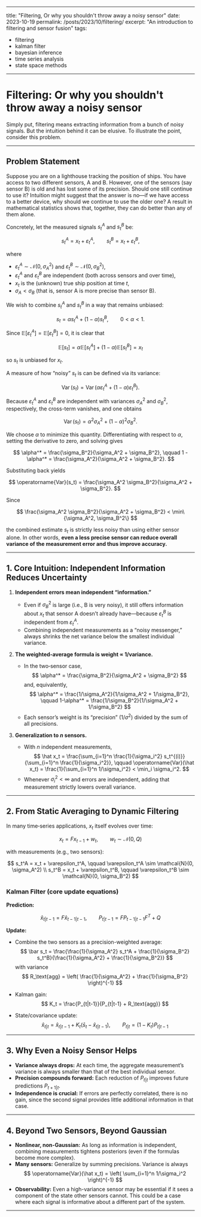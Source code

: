 
---
title: "Filtering, Or why you shouldn't throw away a noisy sensor"
date: 2023-10-19
permalink: /posts/2023/10/filtering/
excerpt: "An introduction to filtering and sensor fusion"
tags:
  - filtering
  - kalman filter
  - bayesian inference
  - time series analysis
  - state space methods
---


# Filtering: Or why you shouldn't throw away a noisy sensor

Simply put, filtering means extracting information from a bunch of noisy signals. But the intuition behind it can be elusive. To illustrate the point, consider this problem.

---

## Problem Statement

Suppose you are on a lighthouse tracking the position of ships. You have access to two different sensors, A and B. However, one of the sensors (say sensor B) is old and has lost some of its precision. Should one still continue to use it? Intuition might suggest that the answer is no—if we have access to a better device, why should we continue to use the older one? A result in mathematical statistics shows that, together, they can do better than any of them alone.

Concretely, let the measured signals $s_t^A$ and $s_t^B$ be:

$$
s_t^A = x_t + \varepsilon_t^A, \qquad s_t^B = x_t + \varepsilon_t^B,
$$

where

- $\varepsilon_t^A \sim \mathcal{N}(0, \sigma_A^2)$ and $\varepsilon_t^B \sim \mathcal{N}(0, \sigma_B^2)$,
- $\varepsilon_t^A$ and $\varepsilon_t^B$ are independent (both across sensors and over time),
- $x_t$ is the (unknown) true ship position at time $t$,
- $\sigma_A < \sigma_B$ (that is, sensor A is more precise than sensor B).

We wish to combine $s_t^A$ and $s_t^B$ in a way that remains unbiased:

$$
s_t = \alpha s_t^A + (1-\alpha) s_t^B, \qquad 0 < \alpha < 1.
$$

Since $\mathbb{E}[\varepsilon_t^A] = \mathbb{E}[\varepsilon_t^B] = 0$, it is clear that

$$
\mathbb{E}[s_t] = \alpha \mathbb{E}[s_t^A] + (1-\alpha) \mathbb{E}[s_t^B] = x_t
$$

so $s_t$ is unbiased for $x_t$.

A measure of how “noisy” $s_t$ is can be defined via its variance:

$$
\operatorname{Var}(s_t) = \operatorname{Var}(\alpha \varepsilon_t^A + (1-\alpha) \varepsilon_t^B).
$$

Because $\varepsilon_t^A$ and $\varepsilon_t^B$ are independent with variances $\sigma_A^2$ and $\sigma_B^2$, respectively, the cross-term vanishes, and one obtains

$$
\operatorname{Var}(s_t) = \alpha^2 \sigma_A^2 + (1-\alpha)^2 \sigma_B^2.
$$

We choose $\alpha$ to minimize this quantity. Differentiating with respect to $\alpha$, setting the derivative to zero, and solving gives

$$
\alpha^* = \frac{\sigma_B^2}{\sigma_A^2 + \sigma_B^2}, \qquad 1 - \alpha^* = \frac{\sigma_A^2}{\sigma_A^2 + \sigma_B^2}.
$$

Substituting back yields

$$
\operatorname{Var}(s_t) = \frac{\sigma_A^2 \sigma_B^2}{\sigma_A^2 + \sigma_B^2}.
$$

Since

$$
\frac{\sigma_A^2 \sigma_B^2}{\sigma_A^2 + \sigma_B^2} < \min\{\sigma_A^2, \sigma_B^2\}
$$

the combined estimate $s_t$ is strictly less noisy than using either sensor alone. In other words, **even a less precise sensor can reduce overall variance of the measurement error and thus improve accuracy.**

---

## 1. Core Intuition: Independent Information Reduces Uncertainty

1. **Independent errors mean independent “information.”**
    - Even if $\sigma_B^2$ is large (i.e., B is very noisy), it still offers information about $x_t$ that sensor A doesn’t already have—because $\varepsilon_t^B$ is independent from $\varepsilon_t^A$.
    - Combining independent measurements as a “noisy messenger,” always shrinks the net variance below the smallest individual variance.

2. **The weighted‐average formula is weight ∝ 1/variance.**
    - In the two‐sensor case,
    $$
    \alpha^* = \frac{\sigma_B^2}{\sigma_A^2 + \sigma_B^2}
    $$
    and, equivalently,
    $$
    \alpha^* = \frac{1/\sigma_A^2}{1/\sigma_A^2 + 1/\sigma_B^2}, \qquad 1-\alpha^* = \frac{1/\sigma_B^2}{1/\sigma_A^2 + 1/\sigma_B^2}
    $$
    - Each sensor’s weight is its “precision” ($1/\sigma^2$) divided by the sum of all precisions.

3. **Generalization to $n$ sensors.**
    - With $n$ independent measurements,
    $$
    \hat x_t = \frac{\sum_{i=1}^n \frac{1}{\sigma_i^2} s_t^{(i)}}{\sum_{i=1}^n \frac{1}{\sigma_i^2}}, \qquad
    \operatorname{Var}(\hat x_t) = \frac{1}{\sum_{i=1}^n 1/\sigma_i^2} < \min_i \sigma_i^2.
    $$
    - Whenever $\sigma_i^2 < \infty$ and errors are independent, adding that measurement strictly lowers overall variance.

---

## 2. From Static Averaging to Dynamic Filtering

In many time‐series applications, $x_t$ itself evolves over time:

$$
x_t = F x_{t-1} + w_t, \qquad w_t \sim \mathcal{N}(0, Q)
$$

with measurements (e.g., two sensors):

$$
s_t^A = x_t + \varepsilon_t^A, \qquad \varepsilon_t^A \sim \mathcal{N}(0, \sigma_A^2) \\
s_t^B = x_t + \varepsilon_t^B, \qquad \varepsilon_t^B \sim \mathcal{N}(0, \sigma_B^2)
$$

### **Kalman Filter** (core update equations)

**Prediction:**

$$
\hat x_{t|t-1} = F \hat x_{t-1|t-1}, \qquad P_{t|t-1} = F P_{t-1|t-1} F^T + Q
$$

**Update:**

- Combine the two sensors as a precision-weighted average:
$$
\bar s_t = \frac{\frac{1}{\sigma_A^2} s_t^A + \frac{1}{\sigma_B^2} s_t^B}{\frac{1}{\sigma_A^2} + \frac{1}{\sigma_B^2}}
$$
with variance
$$
R_\text{agg} = \left( \frac{1}{\sigma_A^2} + \frac{1}{\sigma_B^2} \right)^{-1}
$$

- Kalman gain:
$$
K_t = \frac{P_{t|t-1}}{P_{t|t-1} + R_\text{agg}}
$$
- State/covariance update:
$$
\hat x_{t|t} = \hat x_{t|t-1} + K_t (\bar s_t - \hat x_{t|t-1}), \qquad P_{t|t} = (1 - K_t) P_{t|t-1}
$$
---

## 3. Why Even a Noisy Sensor Helps

- **Variance always drops:** At each time, the aggregate measurement’s variance is always smaller than that of the best individual sensor.
- **Precision compounds forward:** Each reduction of $P_{t|t}$ improves future predictions $P_{t+1|t}$.
- **Independence is crucial:** If errors are perfectly correlated, there is no gain, since the second signal provides little additional information in that case.

---

## 4. Beyond Two Sensors, Beyond Gaussian

- **Nonlinear, non-Gaussian:** As long as information is independent, combining measurements tightens posteriors (even if the formulas become more complex).
- **Many sensors:** Generalize by summing precisions. Variance is always
    $$
    \operatorname{Var}(\hat x_t) = \left( \sum_{i=1}^n 1/\sigma_i^2 \right)^{-1}
    $$
- **Observability:** Even a high-variance sensor may be essential if it sees a component of the state other sensors cannot. This could be a case where each signal is informative about a different part of the system.

---


